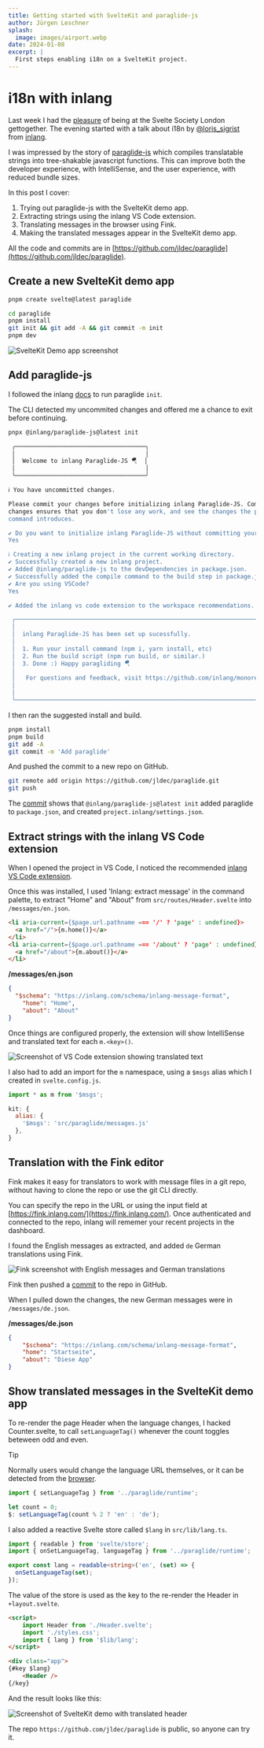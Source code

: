 ```yaml
---
title: Getting started with SvelteKit and paraglide-js
author: Jürgen Leschner
splash:
  image: images/airport.webp
date: 2024-01-08
excerpt: |
  First steps enabling i18n on a SvelteKit project.
---
```


# i18n with inlang

Last week I had the [pleasure](the-web-it-for-everyone.md) of being at the Svelte Society London gettogether. The evening started with a talk about i18n by [@loris_sigrist](https://twitter.com/loris_sigrist) from [inlang](https://inlang.com/).

I was impressed by the story of [paraglide-js](https://inlang.com/m/gerre34r/library-inlang-paraglideJs) which compiles translatable strings into tree-shakable javascript functions. This can improve both the developer experience, with IntelliSense, and the user experience, with reduced bundle sizes.

In this post I cover:
  1. Trying out paraglide-js with the SvelteKit demo app.
  2. Extracting strings using the inlang VS Code extension.
  3. Translating messages in the browser using Fink.
  4. Making the translated messages appear in the SvelteKit demo app.

All the code and commits are in [https://github.com/jldec/paraglide](https://github.com/jldec/paraglide).

## Create a new SvelteKit demo app

```sh
pnpm create svelte@latest paraglide

cd paraglide
pnpm install
git init && git add -A && git commit -m init
pnpm dev
```

![SvelteKit Demo app screenshot](images/sveltekit-demo.webp)

## Add paraglide-js
I followed the inlang [docs](https://inlang.com/m/gerre34r/library-inlang-paraglideJs#getting-started) to run paraglide `init`.

The CLI detected my uncommited changes and offered me a chance to exit before continuing.
```sh
pnpx @inlang/paraglide-js@latest init

 ╭─────────────────────────────────────╮
 │                                     │
 │  Welcome to inlang Paraglide-JS 🪂  │
 │                                     │
 ╰─────────────────────────────────────╯

ℹ You have uncommitted changes.

Please commit your changes before initializing inlang Paraglide-JS. Committing outstanding 
changes ensures that you don't lose any work, and see the changes the paraglide-js init 
command introduces.

✔ Do you want to initialize inlang Paraglide-JS without committing your current changes?
Yes

ℹ Creating a new inlang project in the current working directory.
✔ Successfully created a new inlang project.
✔ Added @inlang/paraglide-js to the devDependencies in package.json.
✔ Successfully added the compile command to the build step in package.json.
✔ Are you using VSCode?
Yes

✔ Added the inlang vs code extension to the workspace recommendations.

 ╭──────────────────────────────────────────────────────────────────────────────────────╮
 │                                                                                      │
 │  inlang Paraglide-JS has been set up sucessfully.                                    │
 │                                                                                      │
 │  1. Run your install command (npm i, yarn install, etc)                              │
 │  2. Run the build script (npm run build, or similar.)                                │
 │  3. Done :) Happy paragliding 🪂                                                     │
 │                                                                                      │
 │   For questions and feedback, visit https://github.com/inlang/monorepo/discussions.  │
 │                                                                                      │
 │                                                                                      │
 ╰──────────────────────────────────────────────────────────────────────────────────────╯
```

I then ran the suggested install and build.
```sh
pnpm install
pnpm build
git add -A
git commit -m 'Add paraglide'
```

And pushed the commit to a new repo on GitHub.
```sh
git remote add origin https://github.com/jldec/paraglide.git
git push
```

The [commit](https://github.com/jldec/paraglide/commit/548a1a85b13435d93bde99368148dd417f77b50c) shows that `@inlang/paraglide-js@latest init` added paraglide to `package.json`, and created `project.inlang/settings.json`.

## Extract strings with the inlang VS Code extension
When I opened the project in VS Code, I noticed the recommended [inlang VS Code extension](https://inlang.com/m/r7kp499g/app-inlang-ideExtension).

Once this was installed, I used 'Inlang: extract message' in the command palette, to extract "Home" and "About" from `src/routes/Header.svelte` into `/messages/en.json`.

```html
<li aria-current={$page.url.pathname === '/' ? 'page' : undefined}>
  <a href="/">{m.home()}</a>
</li>
<li aria-current={$page.url.pathname === '/about' ? 'page' : undefined}>
  <a href="/about">{m.about()}</a>
</li>
```

**/messages/en.json**
```json
{
  "$schema": "https://inlang.com/schema/inlang-message-format",
	"home": "Home",
	"about": "About"
}
```

Once things are configured properly, the extension will show IntelliSense and translated text for each `m.<key>()`.

![Screenshot of VS Code extension showing translated text](images/translations-in-editor.webp)

I also had to add an import for the `m` namespace, using a `$msgs` alias which I created in `svelte.config.js`.

```js
import * as m from '$msgs';
```

```js
kit: {
  alias: {
    '$msgs': 'src/paraglide/messages.js'
  },
}
```

## Translation with the Fink editor
Fink makes it easy for translators to work with message files in a git repo, without having to clone the repo or use the git CLI directly.

You can specify the repo in the URL or using the input field at [https://fink.inlang.com/](https://fink.inlang.com/). Once authenticated and connected to the repo, inlang will rememer your recent projects in the dashboard.

I found the English messages as extracted, and added `de` German translations using Fink.

![Fink screenshot with English messages and German translations](images/fink-deutsch.webp)

Fink then pushed a [commit](https://github.com/jldec/paraglide/commit/98b1b618a4d0badb56bde98bd9a6ec9acd03706a) to the repo in GitHub.

When I pulled down the changes, the new German messages were in `/messages/de.json`.

**/messages/de.json**
```json
{
	"$schema": "https://inlang.com/schema/inlang-message-format",
	"home": "Startseite",
	"about": "Diese App"
}
```

## Show translated messages in the SvelteKit demo app

To re-render the page Header when the language changes, I hacked Counter.svelte, to call `setLanguageTag()` whenever the count toggles beteween odd and even.

> [!tip]
> Normally users would change the language URL themselves, or it can be detected from the [browser](https://developer.mozilla.org/en-US/docs/Web/API/Navigator/language).

```ts
import { setLanguageTag } from '../paraglide/runtime';

let count = 0;
$: setLanguageTag(count % 2 ? 'en' : 'de');
```

I also added a reactive Svelte store called `$lang` in `src/lib/lang.ts`.

```ts
import { readable } from 'svelte/store';
import { onSetLanguageTag, languageTag } from '../paraglide/runtime';

export const lang = readable<string>('en', (set) => {
  onSetLanguageTag(set);
});
```

The value of the store is used as the key to the re-render the Header in `+layout.svelte`.

```html
<script>
	import Header from './Header.svelte';
	import './styles.css';
	import { lang } from '$lib/lang';
</script>

<div class="app">
{#key $lang}
	<Header />
{/key}
```

And the result looks like this:

![Screenshot of SvelteKit demo with translated header](images/translated-demo-header.webp)

The repo `https://github.com/jldec/paraglide` is public, so anyone can try it.






